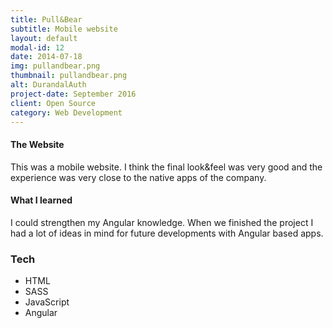 ```yaml
---
title: Pull&Bear
subtitle: Mobile website
layout: default
modal-id: 12
date: 2014-07-18
img: pullandbear.png
thumbnail: pullandbear.png
alt: DurandalAuth
project-date: September 2016
client: Open Source
category: Web Development
---
```

#### The Website
This was a mobile website. I think the final look&feel was very good and the experience was very close to the native apps of the company.

#### What I learned
I could strengthen my Angular knowledge. When we finished the project I had a lot of ideas in mind for future developments with Angular based apps.

### Tech
- HTML
- SASS
- JavaScript
- Angular